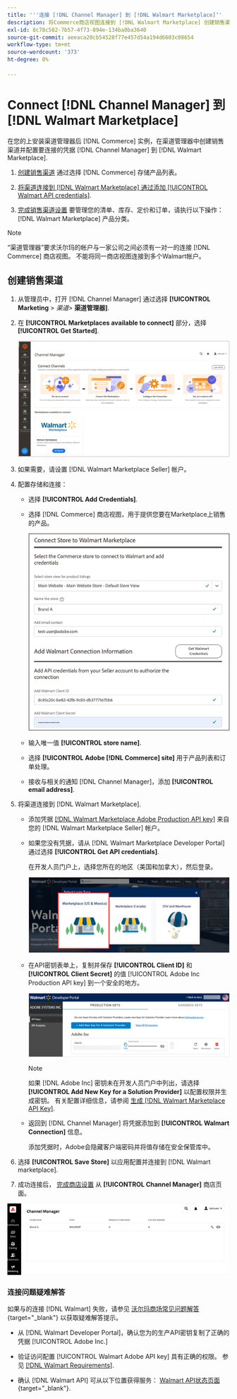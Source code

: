 ```yaml
---
title: '''连接 [!DNL Channel Manager] 到 [!DNL Walmart Marketplace]‘'
description: 将Commerce商店视图连接到 [!DNL Walmart Marketplace] 创建销售渠道以管理Commerce产品列表、库存、价格和沃尔玛商城的订单。”
exl-id: 8c78c582-7b57-4f73-894e-134ba0ba3640
source-git-commit: aeeaca20cb54528f77e457d54a194d6603c08654
workflow-type: tm+mt
source-wordcount: '373'
ht-degree: 0%

---
```


# Connect [!DNL Channel Manager] 到 [!DNL Walmart Marketplace]

在您的上安装渠道管理器后 [!DNL Commerce] 实例，在渠道管理器中创建销售渠道并配置要连接的凭据 [!DNL Channel Manager] 到 [!DNL Walmart Marketplace].

1. [创建销售渠道](#create-the-sales-channel) 通过选择 [!DNL Commerce] 存储产品列表。

1. [将渠道连接到 [!DNL Walmart Marketplace] 通过添加 [!UICONTROL Walmart API credentials]](#connect-the-channel-to-walmart-marketplace).

1. [完成销售渠道设置](#complete-sales-channel-store-setup) 要管理您的清单、库存、定价和订单，请执行以下操作： [!DNL Walmart Marketplace] 产品分类。

>[!NOTE]
>
>“渠道管理器”要求沃尔玛的帐户与一家公司之间必须有一对一的连接 [!DNL Commerce] 商店视图。 不能将同一商店视图连接到多个Walmart帐户。

## 创建销售渠道

1. 从管理员中，打开 [!DNL Channel Manager] 通过选择 **[!UICONTROL Marketing** > _渠道&#x200B;_> **渠道管理器]**.

1. 在 **[!UICONTROL Marketplaces available to connect]** 部分，选择 **[!UICONTROL Get Started]**.

   ![新连接 [!DNL Walmart] 存储到 [!DNL Channel Manager]](assets/channel-manager-home.png)

1. 如果需要，请设置 [!DNL Walmart Marketplace Seller] 帐户。

1. 配置存储和连接：

   - 选择 **[!UICONTROL Add Credentials]**.

   - 选择 [!DNL Commerce] 商店视图，用于提供您要在Marketplace上销售的产品。

      ![配置之间的连接 [!DNL Commerce] 和 [!DNL Walmart Marketplace] 起始日期 [!DNL Channel Manager]](assets/configure-commerce-to-marketplace-connection.png)

   - 输入唯一值 **[!UICONTROL store name]**.

   - 选择 **[!UICONTROL Adobe [!DNL Commerce] site]** 用于产品列表和订单处理。

   - 接收与相关的通知 [!DNL Channel Manager]，添加 **[!UICONTROL email address]**.

1. 将渠道连接到 [!DNL Walmart Marketplace].

   - 添加凭据 [[!DNL Walmart Marketplace Adobe Production API key]](walmart-requirements.md#generate-a-walmart-marketplace-production-api-key) 来自您的 [!DNL Walmart Marketplace Seller] 帐户。

   - 如果您没有凭据，请从 [!DNL Walmart Marketplace Developer Portal] 通过选择 **[!UICONTROL Get API credentials]**.

      在开发人员门户上，选择您所在的地区（美国和加拿大），然后登录。

      ![[!DNL Walmart Marketplace] 帐户登录](assets/walmart-marketplace-login-page.png)

   - 在API密钥表单上，复制并保存 **[!UICONTROL Client ID]** 和 **[!UICONTROL Client Secret]** 的值 [!UICONTROL Adobe Inc Production API key] 到一个安全的地方。

      ![[!DNL Walmart Marketplace API key] 配置页面](assets/walmart-api-key-management-form.png)

      >[!NOTE]
      >
      >如果 [!DNL Adobe Inc] 密钥未在开发人员门户中列出，请选择 **[!UICONTROL Add New Key for a Solution Provider]** 以配置权限并生成密钥。 有关配置详细信息，请参阅 [生成 [!DNL Walmart Marketplace API Key]](walmart-requirements.md#generate-a-walmart-marketplace-api-key).

   - 返回到 [!DNL Channel Manager] 将凭据添加到 **[!UICONTROL Walmart Connection]** 信息。

      添加凭据时，Adobe会隐藏客户端密码并将值存储在安全保管库中。

1. 选择 **[!UICONTROL Save Store]** 以应用配置并连接到 [!DNL Walmart marketplace].

1. 成功连接后， [完成商店设置](complete-sales-channel-store-setup.md) 从 **[!UICONTROL Channel Manager]** 商店页面。

![设置第一个商店](assets/channel-manager-setup-first-store.png)

### 连接问题疑难解答

如果与的连接 [!DNL Walmart] 失败，请参见 [沃尔玛商场常见问题解答](https://developer.walmart.com/faq/us/faq-auth/){target="_blank"} 以获取疑难解答提示。

- 从 [!DNL Walmart Developer Portal]，确认您为的生产API密钥复制了正确的凭据 [!UICONTROL Adobe Inc.]

- 验证访问配置 [!UICONTROL Walmart Adobe API key] 具有正确的权限。 参见 [[!DNL Walmart Requirements]](walmart-requirements.md##generate-a-walmart-marketplace-api-key).

- 确认 [!DNL Walmart API] 可从以下位置获得服务： [Walmart API状态页面](https://developer.walmart.com/us/whats-new/new-api-status-information-now-available/){target="_blank"}.

